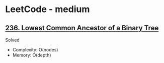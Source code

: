 # LeetCode - medium

## [236. Lowest Common Ancestor of a Binary Tree](https://leetcode.com/problems/lowest-common-ancestor-of-a-binary-tree)

Solved

* Complexity: O(nodes)
* Memory: O(depth)
